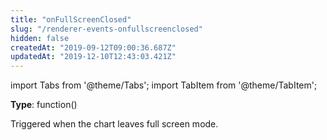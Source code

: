 ```yaml
---
title: "onFullScreenClosed"
slug: "/renderer-events-onfullscreenclosed"
hidden: false
createdAt: "2019-09-12T09:00:36.687Z"
updatedAt: "2019-12-10T12:43:03.421Z"
---
```


import Tabs from '@theme/Tabs';
import TabItem from '@theme/TabItem';

**Type**: function()  

Triggered when the chart leaves full screen mode.
